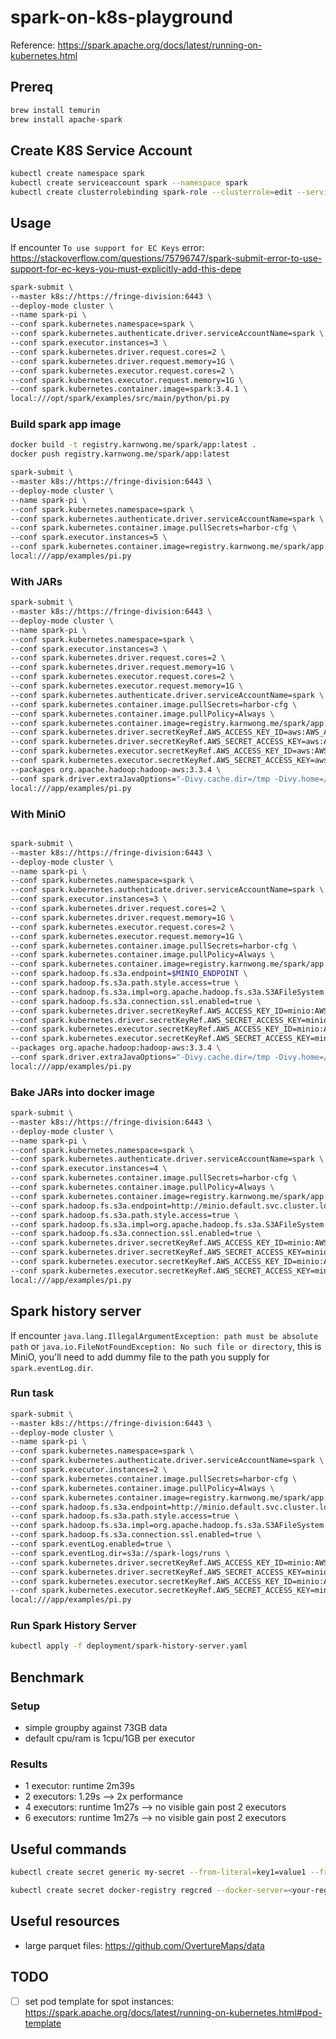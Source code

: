 # spark-on-k8s-playground

Reference: <https://spark.apache.org/docs/latest/running-on-kubernetes.html>

## Prereq

```bash
brew install temurin
brew install apache-spark
```

## Create K8S Service Account

```bash
kubectl create namespace spark
kubectl create serviceaccount spark --namespace spark
kubectl create clusterrolebinding spark-role --clusterrole=edit --serviceaccount=spark:spark --namespace=spark
```

## Usage

If encounter `To use support for EC Keys` error: <https://stackoverflow.com/questions/75796747/spark-submit-error-to-use-support-for-ec-keys-you-must-explicitly-add-this-depe>

```bash
spark-submit \
--master k8s://https://fringe-division:6443 \
--deploy-mode cluster \
--name spark-pi \
--conf spark.kubernetes.namespace=spark \
--conf spark.kubernetes.authenticate.driver.serviceAccountName=spark \
--conf spark.executor.instances=3 \
--conf spark.kubernetes.driver.request.cores=2 \
--conf spark.kubernetes.driver.request.memory=1G \
--conf spark.kubernetes.executor.request.cores=2 \
--conf spark.kubernetes.executor.request.memory=1G \
--conf spark.kubernetes.container.image=spark:3.4.1 \
local:///opt/spark/examples/src/main/python/pi.py
```

### Build spark app image

```bash
docker build -t registry.karnwong.me/spark/app:latest .
docker push registry.karnwong.me/spark/app:latest
```

```bash
spark-submit \
--master k8s://https://fringe-division:6443 \
--deploy-mode cluster \
--name spark-pi \
--conf spark.kubernetes.namespace=spark \
--conf spark.kubernetes.authenticate.driver.serviceAccountName=spark \
--conf spark.kubernetes.container.image.pullSecrets=harbor-cfg \
--conf spark.executor.instances=5 \
--conf spark.kubernetes.container.image=registry.karnwong.me/spark/app:latest \
local:///app/examples/pi.py
```

### With JARs

```bash
spark-submit \
--master k8s://https://fringe-division:6443 \
--deploy-mode cluster \
--name spark-pi \
--conf spark.kubernetes.namespace=spark \
--conf spark.executor.instances=3 \
--conf spark.kubernetes.driver.request.cores=2 \
--conf spark.kubernetes.driver.request.memory=1G \
--conf spark.kubernetes.executor.request.cores=2 \
--conf spark.kubernetes.executor.request.memory=1G \
--conf spark.kubernetes.authenticate.driver.serviceAccountName=spark \
--conf spark.kubernetes.container.image.pullSecrets=harbor-cfg \
--conf spark.kubernetes.container.image.pullPolicy=Always \
--conf spark.kubernetes.container.image=registry.karnwong.me/spark/app:latest \
--conf spark.kubernetes.driver.secretKeyRef.AWS_ACCESS_KEY_ID=aws:AWS_ACCESS_KEY_ID \
--conf spark.kubernetes.driver.secretKeyRef.AWS_SECRET_ACCESS_KEY=aws:AWS_SECRET_ACCESS_KEY \
--conf spark.kubernetes.executor.secretKeyRef.AWS_ACCESS_KEY_ID=aws:AWS_ACCESS_KEY_ID \
--conf spark.kubernetes.executor.secretKeyRef.AWS_SECRET_ACCESS_KEY=aws:AWS_SECRET_ACCESS_KEY \
--packages org.apache.hadoop:hadoop-aws:3.3.4 \
--conf spark.driver.extraJavaOptions="-Divy.cache.dir=/tmp -Divy.home=/tmp" \
local:///app/examples/pi.py
```

### With MiniO

```bash

spark-submit \
--master k8s://https://fringe-division:6443 \
--deploy-mode cluster \
--name spark-pi \
--conf spark.kubernetes.namespace=spark \
--conf spark.kubernetes.authenticate.driver.serviceAccountName=spark \
--conf spark.executor.instances=3 \
--conf spark.kubernetes.driver.request.cores=2 \
--conf spark.kubernetes.driver.request.memory=1G \
--conf spark.kubernetes.executor.request.cores=2 \
--conf spark.kubernetes.executor.request.memory=1G \
--conf spark.kubernetes.container.image.pullSecrets=harbor-cfg \
--conf spark.kubernetes.container.image.pullPolicy=Always \
--conf spark.kubernetes.container.image=registry.karnwong.me/spark/app:latest \
--conf spark.hadoop.fs.s3a.endpoint=$MINIO_ENDPOINT \
--conf spark.hadoop.fs.s3a.path.style.access=true \
--conf spark.hadoop.fs.s3a.impl=org.apache.hadoop.fs.s3a.S3AFileSystem \
--conf spark.hadoop.fs.s3a.connection.ssl.enabled=true \
--conf spark.kubernetes.driver.secretKeyRef.AWS_ACCESS_KEY_ID=minio:AWS_ACCESS_KEY_ID \
--conf spark.kubernetes.driver.secretKeyRef.AWS_SECRET_ACCESS_KEY=minio:AWS_SECRET_ACCESS_KEY \
--conf spark.kubernetes.executor.secretKeyRef.AWS_ACCESS_KEY_ID=minio:AWS_ACCESS_KEY_ID \
--conf spark.kubernetes.executor.secretKeyRef.AWS_SECRET_ACCESS_KEY=minio:AWS_SECRET_ACCESS_KEY \
--packages org.apache.hadoop:hadoop-aws:3.3.4 \
--conf spark.driver.extraJavaOptions="-Divy.cache.dir=/tmp -Divy.home=/tmp" \
local:///app/examples/pi.py
```

### Bake JARs into docker image

```bash
spark-submit \
--master k8s://https://fringe-division:6443 \
--deploy-mode cluster \
--name spark-pi \
--conf spark.kubernetes.namespace=spark \
--conf spark.kubernetes.authenticate.driver.serviceAccountName=spark \
--conf spark.executor.instances=4 \
--conf spark.kubernetes.container.image.pullSecrets=harbor-cfg \
--conf spark.kubernetes.container.image.pullPolicy=Always \
--conf spark.kubernetes.container.image=registry.karnwong.me/spark/app:latest \
--conf spark.hadoop.fs.s3a.endpoint=http://minio.default.svc.cluster.local:9000 \
--conf spark.hadoop.fs.s3a.path.style.access=true \
--conf spark.hadoop.fs.s3a.impl=org.apache.hadoop.fs.s3a.S3AFileSystem \
--conf spark.hadoop.fs.s3a.connection.ssl.enabled=true \
--conf spark.kubernetes.driver.secretKeyRef.AWS_ACCESS_KEY_ID=minio:AWS_ACCESS_KEY_ID \
--conf spark.kubernetes.driver.secretKeyRef.AWS_SECRET_ACCESS_KEY=minio:AWS_SECRET_ACCESS_KEY \
--conf spark.kubernetes.executor.secretKeyRef.AWS_ACCESS_KEY_ID=minio:AWS_ACCESS_KEY_ID \
--conf spark.kubernetes.executor.secretKeyRef.AWS_SECRET_ACCESS_KEY=minio:AWS_SECRET_ACCESS_KEY \
local:///app/examples/pi.py
```

## Spark history server

If encounter `java.lang.IllegalArgumentException: path must be absolute path` or `java.io.FileNotFoundException: No such file or directory`, this is MiniO, you'll need to add dummy file to the path you supply for `spark.eventLog.dir`.

### Run task

```bash
spark-submit \
--master k8s://https://fringe-division:6443 \
--deploy-mode cluster \
--name spark-pi \
--conf spark.kubernetes.namespace=spark \
--conf spark.kubernetes.authenticate.driver.serviceAccountName=spark \
--conf spark.executor.instances=2 \
--conf spark.kubernetes.container.image.pullSecrets=harbor-cfg \
--conf spark.kubernetes.container.image.pullPolicy=Always \
--conf spark.kubernetes.container.image=registry.karnwong.me/spark/app:latest \
--conf spark.hadoop.fs.s3a.endpoint=http://minio.default.svc.cluster.local:9000 \
--conf spark.hadoop.fs.s3a.path.style.access=true \
--conf spark.hadoop.fs.s3a.impl=org.apache.hadoop.fs.s3a.S3AFileSystem \
--conf spark.hadoop.fs.s3a.connection.ssl.enabled=true \
--conf spark.eventLog.enabled=true \
--conf spark.eventLog.dir=s3a://spark-logs/runs \
--conf spark.kubernetes.driver.secretKeyRef.AWS_ACCESS_KEY_ID=minio:AWS_ACCESS_KEY_ID \
--conf spark.kubernetes.driver.secretKeyRef.AWS_SECRET_ACCESS_KEY=minio:AWS_SECRET_ACCESS_KEY \
--conf spark.kubernetes.executor.secretKeyRef.AWS_ACCESS_KEY_ID=minio:AWS_ACCESS_KEY_ID \
--conf spark.kubernetes.executor.secretKeyRef.AWS_SECRET_ACCESS_KEY=minio:AWS_SECRET_ACCESS_KEY \
local:///app/examples/pi.py

```

### Run Spark History Server

```bash
kubectl apply -f deployment/spark-history-server.yaml
```

## Benchmark

### Setup

- simple groupby against 73GB data
- default cpu/ram is 1cpu/1GB per executor

### Results

- 1 executor: runtime 2m39s
- 2 executors: 1.29s --> 2x performance
- 4 executors: runtime 1m27s --> no visible gain post 2 executors
- 6 executors: runtime 1m27s --> no visible gain post 2 executors

## Useful commands

```bash
kubectl create secret generic my-secret --from-literal=key1=value1 --from-literal=key2=value2

kubectl create secret docker-registry regcred --docker-server=<your-registry-server> --docker-username=<your-name> --docker-password=<your-pword> --docker-email=<your-email>
```

## Useful resources

- large parquet files: <https://github.com/OvertureMaps/data>

## TODO

- [ ] set pod template for spot instances: <https://spark.apache.org/docs/latest/running-on-kubernetes.html#pod-template>

